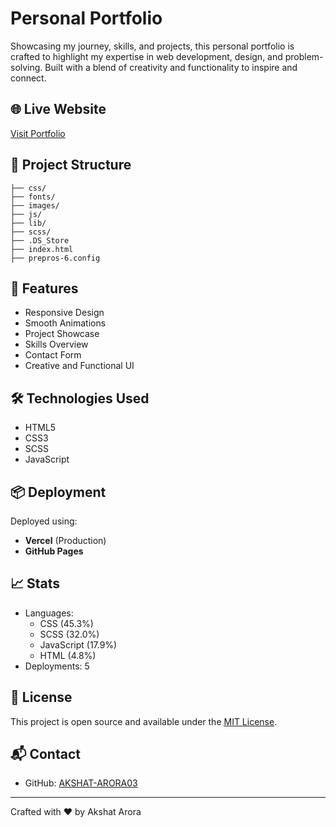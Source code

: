 # Personal Portfolio

Showcasing my journey, skills, and projects, this personal portfolio is crafted to highlight my expertise in web development, design, and problem-solving. Built with a blend of creativity and functionality to inspire and connect.

## 🌐 Live Website
[Visit Portfolio](https://personal-portfolio-teal-three.vercel.app/)

## 📂 Project Structure
```
├── css/
├── fonts/
├── images/
├── js/
├── lib/
├── scss/
├── .DS_Store
├── index.html
├── prepros-6.config
```

## 🚀 Features
- Responsive Design
- Smooth Animations
- Project Showcase
- Skills Overview
- Contact Form
- Creative and Functional UI

## 🛠️ Technologies Used
- HTML5
- CSS3
- SCSS
- JavaScript

## 📦 Deployment
Deployed using:
- **Vercel** (Production)
- **GitHub Pages**

## 📈 Stats
- Languages: 
  - CSS (45.3%)
  - SCSS (32.0%)
  - JavaScript (17.9%)
  - HTML (4.8%)
- Deployments: 5

## 📜 License
This project is open source and available under the [MIT License](LICENSE).

## 📬 Contact
- GitHub: [AKSHAT-ARORA03](https://github.com/AKSHAT-ARORA03)

---
Crafted with ❤️ by Akshat Arora
